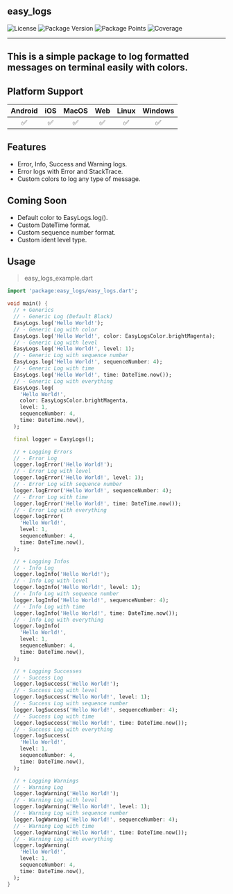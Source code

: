 ## easy_logs

![License](https://img.shields.io/github/license/JotaPe-Tecnologia/easy-logs?logo=apache&logoColor=%23D22128&label=License&labelColor=%23FFFFFF&color=%23D22128)
![Package Version](https://img.shields.io/pub/v/easy_logs?logo=dart&logoColor=%230175C2&label=Version&labelColor=%23FFFFFF&color=%230175C2)
![Package Points](https://img.shields.io/pub/points/easy_logs?logo=dart&logoColor=%230175C2&label=Points&labelColor=%23FFFFFF&color=%230175C2)
![Coverage](https://img.shields.io/codecov/c/github/JotaPe-Tecnologia/easy-logs?logo=codecov&logoColor=%23F01F7A&label=Coverage&labelColor=%23FFFFFF&color=%23F01F7A)

---

## This is a simple package to log formatted messages on terminal easily with colors.

## Platform Support

| Android | iOS | MacOS | Web | Linux | Windows |
| :-----: | :-: | :---: | :-: | :---: | :-----: |
|   ✅    | ✅  |  ✅   | ✅  |  ✅   |   ✅    |

## Features

-   Error, Info, Success and Warning logs.
-   Error logs with Error and StackTrace.
-   Custom colors to log any type of message.

## Coming Soon

-   Default color to EasyLogs.log().
-   Custom DateTime format.
-   Custom sequence number format.
-   Custom ident level type.

## Usage

> easy_logs_example.dart

```dart
import 'package:easy_logs/easy_logs.dart';

void main() {
  // + Generics
  // - Generic Log (Default Black)
  EasyLogs.log('Hello World!');
  // - Generic Log with color
  EasyLogs.log('Hello World!', color: EasyLogsColor.brightMagenta);
  // - Generic Log with level
  EasyLogs.log('Hello World!', level: 1);
  // - Generic Log with sequence number
  EasyLogs.log('Hello World!', sequenceNumber: 4);
  // - Generic Log with time
  EasyLogs.log('Hello World!', time: DateTime.now());
  // - Generic Log with everything
  EasyLogs.log(
    'Hello World!',
    color: EasyLogsColor.brightMagenta,
    level: 1,
    sequenceNumber: 4,
    time: DateTime.now(),
  );

  final logger = EasyLogs();

  // + Logging Errors
  // - Error Log
  logger.logError('Hello World!');
  // - Error Log with level
  logger.logError('Hello World!', level: 1);
  // - Error Log with sequence number
  logger.logError('Hello World!', sequenceNumber: 4);
  // - Error Log with time
  logger.logError('Hello World!', time: DateTime.now());
  // - Error Log with everything
  logger.logError(
    'Hello World!',
    level: 1,
    sequenceNumber: 4,
    time: DateTime.now(),
  );

  // + Logging Infos
  // - Info Log
  logger.logInfo('Hello World!');
  // - Info Log with level
  logger.logInfo('Hello World!', level: 1);
  // - Info Log with sequence number
  logger.logInfo('Hello World!', sequenceNumber: 4);
  // - Info Log with time
  logger.logInfo('Hello World!', time: DateTime.now());
  // - Info Log with everything
  logger.logInfo(
    'Hello World!',
    level: 1,
    sequenceNumber: 4,
    time: DateTime.now(),
  );

  // + Logging Successes
  // - Success Log
  logger.logSuccess('Hello World!');
  // - Success Log with level
  logger.logSuccess('Hello World!', level: 1);
  // - Success Log with sequence number
  logger.logSuccess('Hello World!', sequenceNumber: 4);
  // - Success Log with time
  logger.logSuccess('Hello World!', time: DateTime.now());
  // - Success Log with everything
  logger.logSuccess(
    'Hello World!',
    level: 1,
    sequenceNumber: 4,
    time: DateTime.now(),
  );

  // + Logging Warnings
  // - Warning Log
  logger.logWarning('Hello World!');
  // - Warning Log with level
  logger.logWarning('Hello World!', level: 1);
  // - Warning Log with sequence number
  logger.logWarning('Hello World!', sequenceNumber: 4);
  // - Warning Log with time
  logger.logWarning('Hello World!', time: DateTime.now());
  // - Warning Log with everything
  logger.logWarning(
    'Hello World!',
    level: 1,
    sequenceNumber: 4,
    time: DateTime.now(),
  );
}
```
